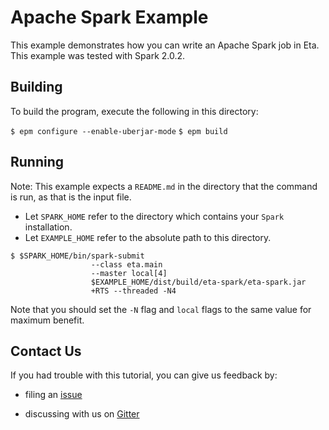 # Apache Spark Example

This example demonstrates how you can write an Apache Spark job in Eta. This example was tested with Spark 2.0.2.

## Building

To build the program, execute the following in this directory:

`$ epm configure --enable-uberjar-mode`
`$ epm build`

## Running

Note: This example expects a `README.md` in the directory that the command is run, as that is the input file.

- Let `SPARK_HOME` refer to the directory which contains your `Spark` installation.
- Let `EXAMPLE_HOME` refer to the absolute path to this directory.

```
$ $SPARK_HOME/bin/spark-submit
                  --class eta.main
                  --master local[4]
                  $EXAMPLE_HOME/dist/build/eta-spark/eta-spark.jar
                  +RTS --threaded -N4
```
Note that you should set the `-N` flag and `local` flags to the same value for
maximum benefit.

## Contact Us

If you had trouble with this tutorial, you can give us feedback by:

- filing an [issue](https://github.com/typelead/eta-examples/issues/new)

- discussing with us on [Gitter](https://gitter.im/typelead/eta)

